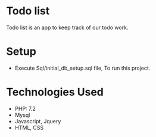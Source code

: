 # Todo list

Todo list is an app to keep track of our todo work.

# Setup

* Execute Sql/initial_db_setup.sql file, To run this project.

# Technologies Used
* PHP: 7.2
* Mysql
* Javascript, Jquery
* HTML, CSS